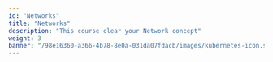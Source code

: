 ```yaml
---
id: "Networks"
title: "Networks"
description: "This course clear your Network concept"
weight: 3
banner: "/98e16360-a366-4b78-8e0a-031da07fdacb/images/kubernetes-icon.svg"
---
```

